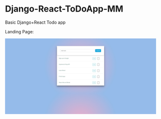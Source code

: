 # Django-React-ToDoApp-MM

Basic Django+React Todo app

Landing Page: 

<img src="https://raw.githubusercontent.com/ML-mm/Django-React-ToDoApp-MM/master/LandingPage.jpg" height="250em" />
